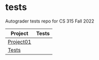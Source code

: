 # tests
Autograder tests repo for CS 315 Fall 2022

| Project | Tests |
| ------- | ----- |
| [Project01](https://www.usfca.edu) | 
[Tests](https://www.usfca.edu) |
